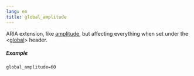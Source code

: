 ```yaml
---
lang: en
title: global_amplitude
---
```

ARIA extension, like [amplitude](amplitude), but affecting everything when set
under the <[global](/headers/global)> header.

##### Example

```
global_amplitude=60
```
